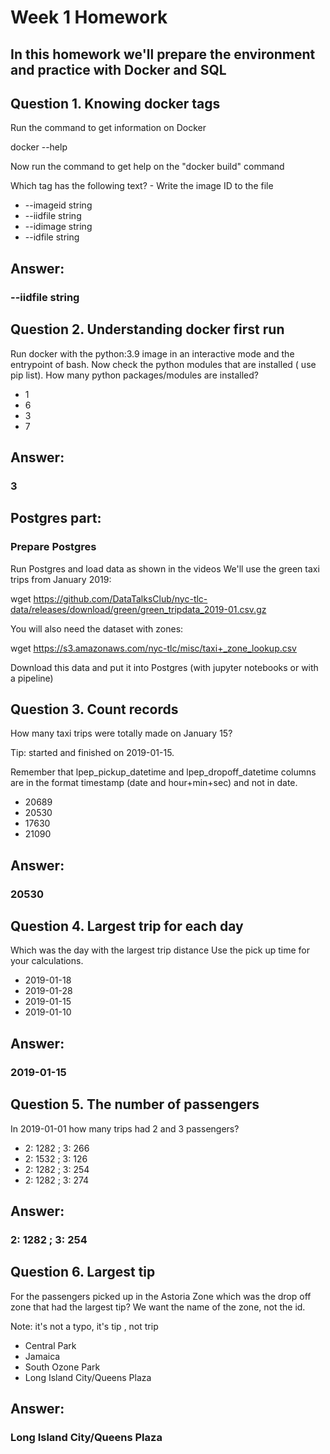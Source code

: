 # Week 1 Homework
## In this homework we'll prepare the environment and practice with Docker and SQL

## Question 1. Knowing docker tags
Run the command to get information on Docker 

docker --help

Now run the command to get help on the "docker build" command

Which tag has the following text? - Write the image ID to the file

* --imageid string
* --iidfile string
* --idimage string
* --idfile string

## Answer:
### --iidfile string

## Question 2. Understanding docker first run
Run docker with the python:3.9 image in an interactive mode and the entrypoint of bash. Now check the python modules that are installed ( use pip list). How many python packages/modules are installed?

* 1
* 6
* 3
* 7

## Answer:
### 3

## Postgres part:
### Prepare Postgres
Run Postgres and load data as shown in the videos We'll use the green taxi trips from January 2019:

wget https://github.com/DataTalksClub/nyc-tlc-data/releases/download/green/green_tripdata_2019-01.csv.gz

You will also need the dataset with zones:

wget https://s3.amazonaws.com/nyc-tlc/misc/taxi+_zone_lookup.csv

Download this data and put it into Postgres (with jupyter notebooks or with a pipeline)

## Question 3. Count records
How many taxi trips were totally made on January 15?

Tip: started and finished on 2019-01-15.

Remember that lpep_pickup_datetime and lpep_dropoff_datetime columns are in the format timestamp (date and hour+min+sec) and not in date.

* 20689
* 20530
* 17630
* 21090

## Answer:
### 20530

## Question 4. Largest trip for each day
Which was the day with the largest trip distance Use the pick up time for your calculations.

* 2019-01-18
* 2019-01-28
* 2019-01-15
* 2019-01-10

## Answer:
### 2019-01-15

## Question 5. The number of passengers
In 2019-01-01 how many trips had 2 and 3 passengers?

* 2: 1282 ; 3: 266
* 2: 1532 ; 3: 126
* 2: 1282 ; 3: 254
* 2: 1282 ; 3: 274

## Answer:
### 2: 1282 ; 3: 254

## Question 6. Largest tip
For the passengers picked up in the Astoria Zone which was the drop off zone that had the largest tip? We want the name of the zone, not the id.

Note: it's not a typo, it's tip , not trip

* Central Park
* Jamaica
* South Ozone Park
* Long Island City/Queens Plaza

## Answer:
### Long Island City/Queens Plaza



